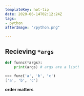 ```yaml
---
templateKey: hot-tip
date: 2020-06-14T02:12:24Z
tags:
- python
afterImage: "/python.png"

---
```


## Recieving `*args`

``` python
def funnc(*args):
    print(args) # args are a list!

>>> func('a', 'b', 'c')
['a', 'b', 'c']
```

**order matters**

